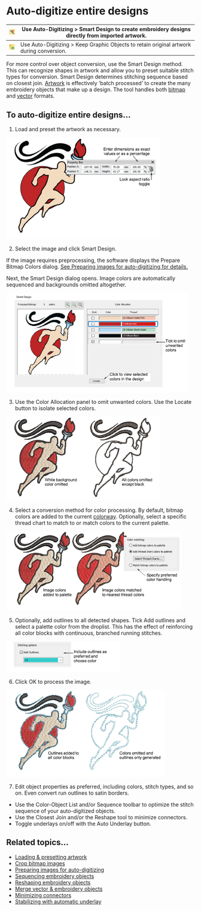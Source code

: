 # Auto-digitize entire designs

| ![SmartDesign00042.png](assets/SmartDesign00042.png)                 | Use Auto-Digitizing > Smart Design to create embroidery designs directly from imported artwork. |
| -------------------------------------------------------------------- | ----------------------------------------------------------------------------------------------- |
| ![KeepOriginalObjects00043.png](assets/KeepOriginalObjects00043.png) | Use Auto-Digitizing > Keep Graphic Objects to retain original artwork during conversion.        |

For more control over object conversion, use the Smart Design method. This can recognize shapes in artwork and allow you to preset suitable stitch types for conversion. Smart Design determines stitching sequence based on closest join. [Artwork](../../glossary/glossary) is effectively ‘batch processed’ to create the many embroidery objects that make up a design. The tool handles both [bitmap](../../glossary/glossary#bitmap) and [vector](../../glossary/glossary) formats.

## To auto-digitize entire designs...

1. Load and preset the artwork as necessary.

![automatic00044.png](assets/automatic00044.png)

2. Select the image and click Smart Design.

If the image requires preprocessing, the software displays the Prepare Bitmap Colors dialog. [See Preparing images for auto-digitizing for details.](../bitmaps/Preparing_images_for_auto-digitizing)

Next, the Smart Design dialog opens. Image colors are automatically sequenced and backgrounds omitted altogether.

![automatic00047.png](assets/automatic00047.png)

3. Use the Color Allocation panel to omit unwanted colors. Use the Locate button to isolate selected colors.

![automatic00050.png](assets/automatic00050.png)

4. Select a conversion method for color processing. By default, bitmap colors are added to the current [colorway](../../glossary/glossary). Optionally, select a specific thread chart to match to or match colors to the current palette.

![automatic00053.png](assets/automatic00053.png)

5. Optionally, add outlines to all detected shapes. Tick Add outlines and select a palette color from the droplist. This has the effect of reinforcing all color blocks with continuous, branched running stitches.

![automatic00056.png](assets/automatic00056.png)

6. Click OK to process the image.

![automatic00059.png](assets/automatic00059.png)

7. Edit object properties as preferred, including colors, stitch types, and so on. Even convert run outlines to satin borders.

- Use the Color-Object List and/or Sequence toolbar to optimize the stitch sequence of your auto-digitized objects.
- Use the Closest Join and/or the Reshape tool to minimize connectors.
- Toggle underlays on/off with the Auto Underlay button.

## Related topics...

- [Loading & presetting artwork](Loading_presetting_artwork)
- [Crop bitmap images](../bitmaps/Crop_bitmap_images)
- [Preparing images for auto-digitizing](../bitmaps/Preparing_images_for_auto-digitizing)
- [Sequencing embroidery objects](../../Modifying/combine/Sequencing_embroidery_objects)
- [Reshaping embroidery objects](../../Modifying/reshape/Reshaping_embroidery_objects)
- [Merge vector & embroidery objects](../../Modifying/reshape/Merge_vector_embroidery_objects)
- [Minimizing connectors](../../Quality/connectors/Minimizing_connectors)
- [Stabilizing with automatic underlay](../../Quality/underlays/Stabilizing_with_automatic_underlay)
